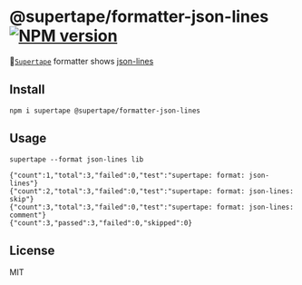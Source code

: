 # @supertape/formatter-json-lines [![NPM version][NPMIMGURL]][NPMURL]

[NPMIMGURL]: https://img.shields.io/npm/v/@supertape/formatter-json-lines.svg?style=flat&longCache=true
[NPMURL]: https://npmjs.org/package/@supertape/formatter-json-lines "npm"

📼[`Supertape`](https://github.com/coderaiser/supertape) formatter shows [json-lines](https://jsonlines.org/)

## Install

```
npm i supertape @supertape/formatter-json-lines
```

## Usage

```
supertape --format json-lines lib

{"count":1,"total":3,"failed":0,"test":"supertape: format: json-lines"}
{"count":2,"total":3,"failed":0,"test":"supertape: format: json-lines: skip"}
{"count":3,"total":3,"failed":0,"test":"supertape: format: json-lines: comment"}
{"count":3,"passed":3,"failed":0,"skipped":0}
```

## License

MIT
